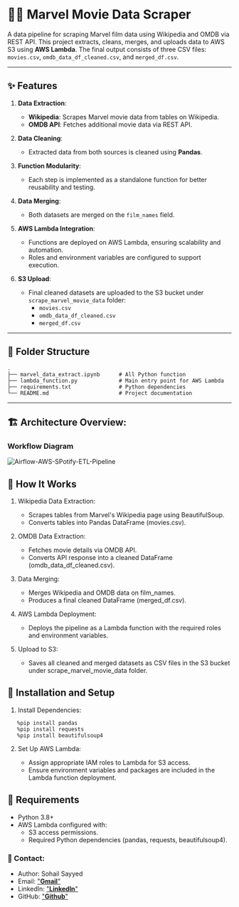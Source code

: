 # 🦸‍♂️ Marvel Movie Data Scraper

A data pipeline for scraping Marvel film data using Wikipedia and OMDB via REST API. This project extracts, cleans, merges, and uploads data to AWS S3 using **AWS Lambda**. The final output consists of three CSV files: `movies.csv`, `omdb_data_df_cleaned.csv`, and `merged_df.csv`.

---

## ✨ Features
1. **Data Extraction**:
   - **Wikipedia**: Scrapes Marvel movie data from tables on Wikipedia.
   - **OMDB API**: Fetches additional movie data via REST API.

2. **Data Cleaning**:
   - Extracted data from both sources is cleaned using **Pandas**.

3. **Function Modularity**:
   - Each step is implemented as a standalone function for better reusability and testing.

4. **Data Merging**:
   - Both datasets are merged on the `film_names` field.

5. **AWS Lambda Integration**:
   - Functions are deployed on AWS Lambda, ensuring scalability and automation.
   - Roles and environment variables are configured to support execution.

6. **S3 Upload**:
   - Final cleaned datasets are uploaded to the S3 bucket under `scrape_marvel_movie_data` folder:
     - `movies.csv`
     - `omdb_data_df_cleaned.csv`
     - `merged_df.csv`

---

## 📂 Folder Structure
```plaintext
.
├── marvel_data_extract.ipynb      # All Python function
├── lambda_function.py             # Main entry point for AWS Lambda
├── requirements.txt               # Python dependencies
└── README.md                      # Project documentation
```
---

## 🏗️ Architecture Overview:

### Workflow Diagram

![Airflow-AWS-SPotify-ETL-Pipeline](https://drive.google.com/uc?export=view&id=1VMri7GKqztxXm2Ay99LzMbdSwL5Kr4AX)


## 🚀 How It Works

1. Wikipedia Data Extraction:

   - Scrapes tables from Marvel's Wikipedia page using BeautifulSoup.
   - Converts tables into Pandas DataFrame (movies.csv).

2. OMDB Data Extraction:

   - Fetches movie details via OMDB API.
   - Converts API response into a cleaned DataFrame (omdb_data_df_cleaned.csv).

3. Data Merging:

   - Merges Wikipedia and OMDB data on film_names.
   - Produces a final cleaned DataFrame (merged_df.csv).

4. AWS Lambda Deployment:

   - Deploys the pipeline as a Lambda function with the required roles and environment variables.


5. Upload to S3:

   - Saves all cleaned and merged datasets as CSV files in the S3 bucket under scrape_marvel_movie_data folder.

## 🧰 Installation and Setup

1. Install Dependencies:
```
   %pip install pandas
   %pip install requests
   %pip install beautifulsoup4
```

2. Set Up AWS Lambda:

   - Assign appropriate IAM roles to Lambda for S3 access.
   - Ensure environment variables and packages are included in the Lambda function deployment.
  
## 📖 Requirements

- Python 3.8+
- AWS Lambda configured with:
  - S3 access permissions.
  - Required Python dependencies (pandas, requests, beautifulsoup4).
 
### 📲 Contact:

- Author: Sohail Sayyed
- Email:  ["**Gmail**"](jabmsohail@gmail.com)
- LinkedIn: ["**LinkedIn**"](https://www.linkedin.com/in/sohailsayyed09/)
- GitHub: ["**Github**"](https://github.com/Sohail-09)
